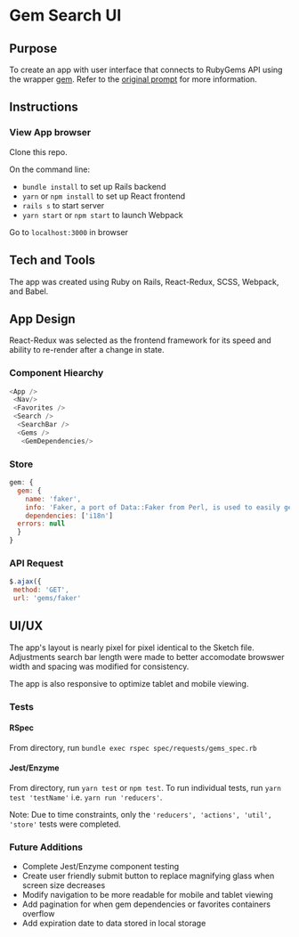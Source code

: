 # Gem Search UI

## Purpose
To create an app with user interface that connects to RubyGems API using the wrapper [gem](https://github.com/rubygems/gems). Refer to the [original prompt](https://github.com/fafafariba/gem-search-ui/blob/master/original-readme.md) for more information.

## Instructions

### View App browser
Clone this repo.

On the command line:
- `bundle install` to set up Rails backend
- `yarn` or `npm install` to set up React frontend
- `rails s` to start server
- `yarn start` or `npm start` to launch Webpack
 
Go to `localhost:3000` in browser

## Tech and Tools
The app was created using Ruby on Rails, React-Redux, SCSS, Webpack, and Babel.

## App Design
React-Redux was selected as the frontend framework for its speed and ability to re-render after a change in state. 

### Component Hiearchy

```javascript
<App />
 <Nav/>
 <Favorites />
 <Search />
  <SearchBar />
  <Gems />
   <GemDependencies/>
```
### Store

```javascript
gem: {
  gem: {
    name: 'faker',
    info: 'Faker, a port of Data::Faker from Perl, is used to easily generate fake data: names, addresses, phone numbers, etc.',
    dependencies: ['i18n']
  errors: null
  }
}
```
### API Request

```javascript
$.ajax({
 method: 'GET',
 url: 'gems/faker'
 ```
 
## UI/UX
The app's layout is nearly pixel for pixel identical to the Sketch file. Adjustments search bar length were made to better accomodate browswer width and spacing was modified for consistency.

The app is also responsive to optimize tablet and mobile viewing.

### Tests
#### RSpec
From directory, run `bundle exec rspec spec/requests/gems_spec.rb`

#### Jest/Enzyme
From directory, run `yarn test` or `npm test`. To run individual tests, run `yarn test 'testName'` i.e. `yarn run 'reducers'`.

Note: Due to time constraints, only the `'reducers', 'actions', 'util', 'store'` tests were completed.

### Future Additions
- Complete Jest/Enzyme component testing
- Create user friendly submit button to replace magnifying glass when screen size decreases
- Modify navigation to be more readable for mobile and tablet viewing
- Add pagination for when gem dependencies or favorites containers overflow
- Add expiration date to data stored in local storage
